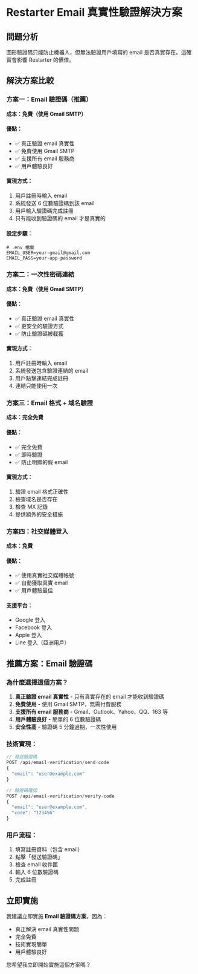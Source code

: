 # Restarter Email 真實性驗證解決方案

## 問題分析
圖形驗證碼只能防止機器人，但無法驗證用戶填寫的 email 是否真實存在。這確實會影響 Restarter 的價值。

## 解決方案比較

### 方案一：Email 驗證碼（推薦）
**成本：免費（使用 Gmail SMTP）**

#### 優點：
- ✅ 真正驗證 email 真實性
- ✅ 免費使用 Gmail SMTP
- ✅ 支援所有 email 服務商
- ✅ 用戶體驗良好

#### 實現方式：
1. 用戶註冊時輸入 email
2. 系統發送 6 位數驗證碼到該 email
3. 用戶輸入驗證碼完成註冊
4. 只有能收到驗證碼的 email 才是真實的

#### 設定步驟：
```env
# .env 檔案
EMAIL_USER=your-gmail@gmail.com
EMAIL_PASS=your-app-password
```

### 方案二：一次性密碼連結
**成本：免費（使用 Gmail SMTP）**

#### 優點：
- ✅ 真正驗證 email 真實性
- ✅ 更安全的驗證方式
- ✅ 防止驗證碼被截獲

#### 實現方式：
1. 用戶註冊時輸入 email
2. 系統發送包含驗證連結的 email
3. 用戶點擊連結完成註冊
4. 連結只能使用一次

### 方案三：Email 格式 + 域名驗證
**成本：完全免費**

#### 優點：
- ✅ 完全免費
- ✅ 即時驗證
- ✅ 防止明顯的假 email

#### 實現方式：
1. 驗證 email 格式正確性
2. 檢查域名是否存在
3. 檢查 MX 記錄
4. 提供額外的安全措施

### 方案四：社交媒體登入
**成本：免費**

#### 優點：
- ✅ 使用真實社交媒體帳號
- ✅ 自動獲取真實 email
- ✅ 用戶體驗最佳

#### 支援平台：
- Google 登入
- Facebook 登入
- Apple 登入
- Line 登入（亞洲用戶）

## 推薦方案：Email 驗證碼

### 為什麼選擇這個方案？
1. **真正驗證 email 真實性** - 只有真實存在的 email 才能收到驗證碼
2. **免費使用** - 使用 Gmail SMTP，無需付費服務
3. **支援所有 email 服務商** - Gmail、Outlook、Yahoo、QQ、163 等
4. **用戶體驗良好** - 簡單的 6 位數驗證碼
5. **安全性高** - 驗證碼 5 分鐘過期，一次性使用

### 技術實現：
```javascript
// 發送驗證碼
POST /api/email-verification/send-code
{
  "email": "user@example.com"
}

// 驗證碼確認
POST /api/email-verification/verify-code
{
  "email": "user@example.com",
  "code": "123456"
}
```

### 用戶流程：
1. 填寫註冊資料（包含 email）
2. 點擊「發送驗證碼」
3. 檢查 email 收件匣
4. 輸入 6 位數驗證碼
5. 完成註冊

## 立即實施

我建議立即實施 **Email 驗證碼方案**，因為：
- 真正解決 email 真實性問題
- 完全免費
- 技術實現簡單
- 用戶體驗良好

您希望我立即開始實施這個方案嗎？ 